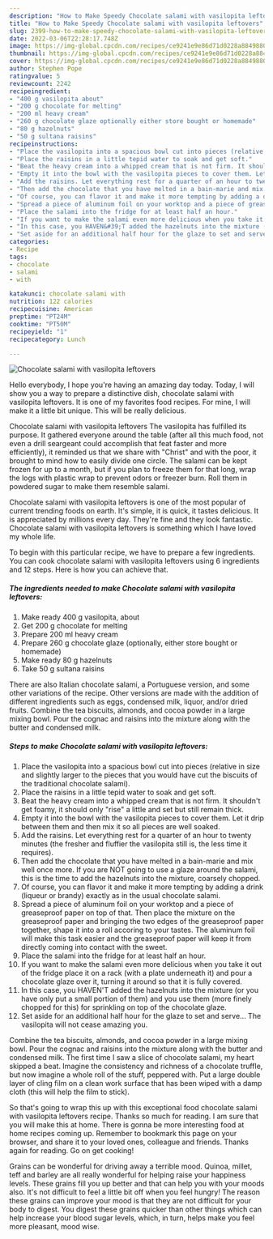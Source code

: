 ```yaml
---
description: "How to Make Speedy Chocolate salami with vasilopita leftovers"
title: "How to Make Speedy Chocolate salami with vasilopita leftovers"
slug: 2399-how-to-make-speedy-chocolate-salami-with-vasilopita-leftovers
date: 2022-03-06T22:28:17.748Z
image: https://img-global.cpcdn.com/recipes/ce9241e9e86d71d0228a8849880a1f15/751x532cq70/chocolate-salami-with-vasilopita-leftovers-recipe-main-photo.jpg
thumbnail: https://img-global.cpcdn.com/recipes/ce9241e9e86d71d0228a8849880a1f15/751x532cq70/chocolate-salami-with-vasilopita-leftovers-recipe-main-photo.jpg
cover: https://img-global.cpcdn.com/recipes/ce9241e9e86d71d0228a8849880a1f15/751x532cq70/chocolate-salami-with-vasilopita-leftovers-recipe-main-photo.jpg
author: Stephen Pope
ratingvalue: 5
reviewcount: 2242
recipeingredient:
- "400 g vasilopita about"
- "200 g chocolate for melting"
- "200 ml heavy cream"
- "260 g chocolate glaze optionally either store bought or homemade"
- "80 g hazelnuts"
- "50 g sultana raisins"
recipeinstructions:
- "Place the vasilopita into a spacious bowl cut into pieces (relative in size and slightly larger to the pieces that you would have cut the biscuits of the traditional chocolate salami)."
- "Place the raisins in a little tepid water to soak and get soft."
- "Beat the heavy cream into a whipped cream that is not firm. It shouldn&#39;t get foamy, it should only &#34;rise&#34; a little and set but still remain thick."
- "Empty it into the bowl with the vasilopita pieces to cover them. Let it drip between them and then mix it so all pieces are well soaked."
- "Add the raisins. Let everything rest for a quarter of an hour to twenty minutes (the fresher and fluffier the vasilopita still is, the less time it requires)."
- "Then add the chocolate that you have melted in a bain-marie and mix well once more. If you are NOT going to use a glaze around the salami, this is the time to add the hazelnuts into the mixture, coarsely chopped."
- "Of course, you can flavor it and make it more tempting by adding a drink (liqueur or brandy) exactly as in the usual chocolate salami."
- "Spread a piece of aluminum foil on your worktop and a piece of greaseproof paper on top of that. Then place the mixture on the greaseproof paper and bringing the two edges of the greaseproof paper together, shape it into a roll accoring to your tastes. The aluminum foil will make this task easier and the greaseproof paper will keep it from directly coming into contact with the sweet."
- "Place the salami into the fridge for at least half an hour."
- "If you want to make the salami even more delicious when you take it out of the fridge place it on a rack (with a plate underneath it) and pour a chocolate glaze over it, turning it around so that it is fully covered."
- "In this case, you HAVEN&#39;T added the hazelnuts into the mixture (or you have only put a small portion of them) and you use them (more finely chopped for this) for sprinkling on top of the chocolate glaze."
- "Set aside for an additional half hour for the glaze to set and serve... The vasilopita will not cease amazing you."
categories:
- Recipe
tags:
- chocolate
- salami
- with

katakunci: chocolate salami with 
nutrition: 122 calories
recipecuisine: American
preptime: "PT24M"
cooktime: "PT50M"
recipeyield: "1"
recipecategory: Lunch

---
```



![Chocolate salami with vasilopita leftovers](https://img-global.cpcdn.com/recipes/ce9241e9e86d71d0228a8849880a1f15/751x532cq70/chocolate-salami-with-vasilopita-leftovers-recipe-main-photo.jpg)

Hello everybody, I hope you're having an amazing day today. Today, I will show you a way to prepare a distinctive dish, chocolate salami with vasilopita leftovers. It is one of my favorites food recipes. For mine, I will make it a little bit unique. This will be really delicious.

Chocolate salami with vasilopita leftovers The vasilopita has fulfilled its purpose. It gathered everyone around the table (after all this much food, not even a drill seargeant could accomplish that feat faster and more efficiently), it reminded us that we share with &#34;Christ&#34; and with the poor, it brought to mind how to easily divide one circle. The salami can be kept frozen for up to a month, but if you plan to freeze them for that long, wrap the logs with plastic wrap to prevent odors or freezer burn. Roll them in powdered sugar to make them resemble salami.

Chocolate salami with vasilopita leftovers is one of the most popular of current trending foods on earth. It's simple, it is quick, it tastes delicious. It is appreciated by millions every day. They're fine and they look fantastic. Chocolate salami with vasilopita leftovers is something which I have loved my whole life.


To begin with this particular recipe, we have to prepare a few ingredients. You can cook chocolate salami with vasilopita leftovers using 6 ingredients and 12 steps. Here is how you can achieve that.

<!--inarticleads1-->

##### The ingredients needed to make Chocolate salami with vasilopita leftovers:

1. Make ready 400 g vasilopita, about
1. Get 200 g chocolate for melting
1. Prepare 200 ml heavy cream
1. Prepare 260 g chocolate glaze (optionally, either store bought or homemade)
1. Make ready 80 g hazelnuts
1. Take 50 g sultana raisins


There are also Italian chocolate salami, a Portuguese version, and some other variations of the recipe. Other versions are made with the addition of different ingredients such as eggs, condensed milk, liquor, and/or dried fruits. Combine the tea biscuits, almonds, and cocoa powder in a large mixing bowl. Pour the cognac and raisins into the mixture along with the butter and condensed milk. 

<!--inarticleads2-->

##### Steps to make Chocolate salami with vasilopita leftovers:

1. Place the vasilopita into a spacious bowl cut into pieces (relative in size and slightly larger to the pieces that you would have cut the biscuits of the traditional chocolate salami).
1. Place the raisins in a little tepid water to soak and get soft.
1. Beat the heavy cream into a whipped cream that is not firm. It shouldn&#39;t get foamy, it should only &#34;rise&#34; a little and set but still remain thick.
1. Empty it into the bowl with the vasilopita pieces to cover them. Let it drip between them and then mix it so all pieces are well soaked.
1. Add the raisins. Let everything rest for a quarter of an hour to twenty minutes (the fresher and fluffier the vasilopita still is, the less time it requires).
1. Then add the chocolate that you have melted in a bain-marie and mix well once more. If you are NOT going to use a glaze around the salami, this is the time to add the hazelnuts into the mixture, coarsely chopped.
1. Of course, you can flavor it and make it more tempting by adding a drink (liqueur or brandy) exactly as in the usual chocolate salami.
1. Spread a piece of aluminum foil on your worktop and a piece of greaseproof paper on top of that. Then place the mixture on the greaseproof paper and bringing the two edges of the greaseproof paper together, shape it into a roll accoring to your tastes. The aluminum foil will make this task easier and the greaseproof paper will keep it from directly coming into contact with the sweet.
1. Place the salami into the fridge for at least half an hour.
1. If you want to make the salami even more delicious when you take it out of the fridge place it on a rack (with a plate underneath it) and pour a chocolate glaze over it, turning it around so that it is fully covered.
1. In this case, you HAVEN&#39;T added the hazelnuts into the mixture (or you have only put a small portion of them) and you use them (more finely chopped for this) for sprinkling on top of the chocolate glaze.
1. Set aside for an additional half hour for the glaze to set and serve... The vasilopita will not cease amazing you.


Combine the tea biscuits, almonds, and cocoa powder in a large mixing bowl. Pour the cognac and raisins into the mixture along with the butter and condensed milk. The first time I saw a slice of chocolate salami, my heart skipped a beat. Imagine the consistency and richness of a chocolate truffle, but now imagine a whole roll of the stuff, peppered with. Put a large double layer of cling film on a clean work surface that has been wiped with a damp cloth (this will help the film to stick). 

So that's going to wrap this up with this exceptional food chocolate salami with vasilopita leftovers recipe. Thanks so much for reading. I am sure that you will make this at home. There is gonna be more interesting food at home recipes coming up. Remember to bookmark this page on your browser, and share it to your loved ones, colleague and friends. Thanks again for reading. Go on get cooking!

Grains can be wonderful for driving away a terrible mood. Quinoa, millet, teff and barley are all really wonderful for helping raise your happiness levels. These grains fill you up better and that can help you with your moods also. It's not difficult to feel a little bit off when you feel hungry! The reason these grains can improve your mood is that they are not difficult for your body to digest. You digest these grains quicker than other things which can help increase your blood sugar levels, which, in turn, helps make you feel more pleasant, mood wise.
